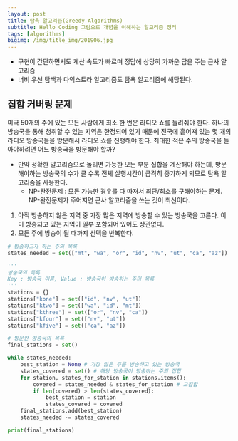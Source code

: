 ```yaml
---
layout: post
title: 탐욕 알고리즘(Greedy Algorithms)
subtitle: Hello Coding 그림으로 개념을 이해하는 알고리즘 정리
tags: [algorithms]
bigimg: /img/title_img/201906.jpg
---
```


* 구현이 간단하면서도 계산 속도가 빠르며 정답에 상당히 가까운 답을 주는 근사 알고리즘
* 너비 우선 탐색과 다익스트라 알고리즘도 탐욕 알고리즘에 해당된다.

## 집합 커버링 문제
미국 50개의 주에 있는 모든 사람에게 최소 한 번은 라디오 쇼를 들려줘야 한다. 하나의 방송국을 통해 청취할 수 있는 지역은 한정되어 있기 때문에 전국에 흩어져 있는 몇 개의 라디오 방송국들을 방문해서 라디오 쇼를 진행해야 한다. 최대한 적은 수의 방송국을 돌아야하려면 어느 방송국을 방문해야 할까?
* 만약 정확한 알고리즘으로 돌리면 가능한 모든 부분 집합을 계산해야 하는데, 방문해야하는 방송국의 수가 클 수록 전체 실행시간이 급격히 증가하게 되므로 탐욕 알고리즘을 사용한다.
    * NP-완전문제 : 모든 가능한 경우를 다 따져서 최단/최소를 구해야하는 문제. NP-완전문제가 주어지면 근사 알고리즘을 쓰는 것이 최선이다.
1. 아직 방송하지 않은 지역 중 가장 많은 지역에 방송할 수 있는 방송국을 고른다. 이미 방송되고 있는 지역이 일부 포함되어 있어도 상관없다.
2. 모든 주에 방송이 될 때까지 선택을 반복한다.

```python
# 방송하고자 하는 주의 목록
states_needed = set(["mt", "wa", "or", "id", "nv", "ut", "ca", "az"])

'''
방송국의 목록
Key : 방송국 이름, Value : 방송국이 방송하는 주의 목록
'''
stations = {}
stations["kone"] = set(["id", "nv", "ut"])
stations["ktwo"] = set(["wa", "id", "mt"])
stations["kthree"] = set(["or", "nv", "ca"])
stations["kfour"] = set(["nv", "ut"])
stations["kfive"] = set(["ca", "az"])

# 방문한 방송국의 목록
final_stations = set()

while states_needed:
    best_station = None # 가장 많은 주를 방송하고 있는 방송국
    states_covered = set() # 해당 방송국이 방송하는 주의 집합
    for station, states_for_station in stations.items():
        covered = states_needed & states_for_station # 교집합
        if len(covered) > len(states_covered):
            best_station = station
            states_covered = covered
    final_stations.add(best_station)
    states_needed -= states_covered

print(final_stations)
```
